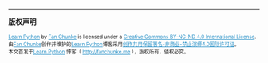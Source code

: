   
----
**版权声明**

<p style="font-size: 10px; line-height: 1.5; margin-bottom: 0"><a href="http://fanchunke.me" style="color:#258FC6">Learn Python</a> by <a href="http://fanchunke.me" style="color:#258FC6">Fan Chunke</a> is licensed under a <a href="https://creativecommons.org/licenses/by-nc-nd/4.0/" style="color:#258FC6">Creative Commons BY-NC-ND 4.0 International License</a>.<br/>
由<a href="http://fanchunke.me" style="color:#258FC6">Fan Chunke</a>创作并维护的<a href="http://fanchunke.me" style="color:#258FC6">Learn Python</a>博客采用<a href="https://creativecommons.org/licenses/by-nc-nd/4.0/" style="color:#258FC6">创作共用保留署名-非商业-禁止演绎4.0国际许可证</a>。<br/>
本文首发于<a href="http://fanchunke.me" style="color:#258FC6">Learn Python</a> 博客（ <a href="http://fanchunke.me" style="color:#258FC6">http://fanchunke.me</a> ），版权所有，侵权必究。</p>
